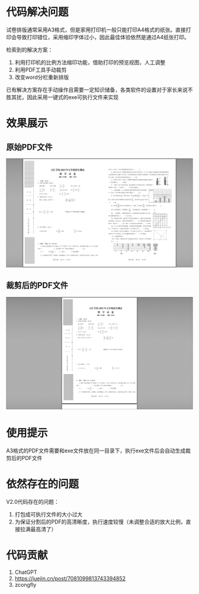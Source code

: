 # 代码解决问题
试卷排版通常采用A3格式，但是家用打印机一般只能打印A4格式的纸张。直接打印会导致打印错位，采用缩印字体过小，因此最佳体验依然是通过A4纸张打印。

检索到的解决方案：
1. 利用打印机的比例方法缩印功能，借助打印的预览视图，人工调整
2. 利用PDF工具手动裁剪
3. 改变word分栏重新排版

已有解决方案存在手动操作且需要一定知识储备，各类软件的设置对于家长来说不胜其扰，因此采用一键式的exe可执行文件来实现

# 效果展示
## 原始PDF文件
![img.png](img.png)
## 裁剪后的PDF文件
![img_1.png](img_1.png)

# 使用提示
A3格式的PDF文件需要和exe文件放在同一目录下，执行exe文件后会自动生成裁剪后的PDF文件

# 依然存在的问题
V2.0代码存在的问题：
1. 打包成可执行文件的大小过大
2. 为保证分割后的PDF的高清晰度，执行速度较慢（未调整合适的放大比例，直接拉满最高清了）

# 代码贡献
1. ChatGPT
2. https://juejin.cn/post/7081099813743394852
3. zcongfly

